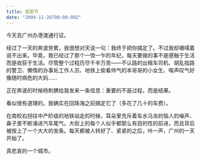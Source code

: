 ```yaml
---
title: 感恩节
date: "2009-11-26T00:00:00Z"
---
```


今天去广州办港澳通行证。

经过了一天的奔波劳累，我很想对天说一句：我终于把你搞定了。不过我却嗫嚅着说不出来。毕竟，我已经过了那个一惊一乍的年纪，每天要做的事不是感触于生活而是收获于生活。尽管整个过程历尽千辛万苦——不认路的出租车司机、胡乱指路的警卫、懒惰的办事处工作人员、地铁上偷看帅气的本哥哥的小女生、唉声叹气好像随时病危的大妈……

正在奔波的时候杨刺猬给我发来一条信息：重要的不是过程，而是结果。

看似很有道理的。我确实在回珠海之前搞定它了（多花了几十的车费）。

在南校右拐往中产阶级的地铁站走的时候，耳朵里充斥着车水马龙的恼人的噪声、鼻子里不断涌进汽车尾气。大街上的每个人似乎都那么有目的性的前进，而且背后被按上了一个大大的发条。每天都被人转好了、紧紧的之后，咔一声，广州的一天开始了。

真悲哀的一个城市。
